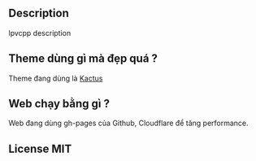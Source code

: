 ## Description

lpvcpp description

## Theme dùng gì mà đẹp quá ?

Theme đang dùng là [Kactus](https://github.com/nickbalestra/kactus)


## Web chạy bằng gì ?

Web đang dùng gh-pages của Github, Cloudflare để tăng performance.

## License MIT
